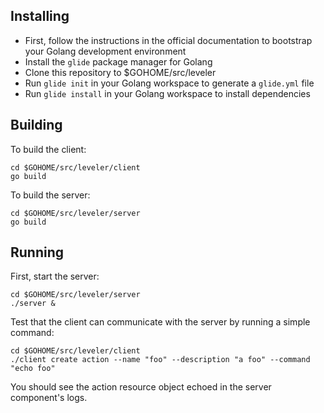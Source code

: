 ## Installing

- First, follow the instructions in the official documentation to bootstrap your Golang development environment
- Install the `glide` package manager for Golang
- Clone this repository to $GOHOME/src/leveler
- Run `glide init` in your Golang workspace to generate a `glide.yml` file
- Run `glide install` in your Golang workspace to install dependencies

## Building

To build the client:

```
cd $GOHOME/src/leveler/client
go build
```

To build the server:

```
cd $GOHOME/src/leveler/server
go build
```

## Running

First, start the server:

```
cd $GOHOME/src/leveler/server
./server &
```

Test that the client can communicate with the server by running a simple command:

```
cd $GOHOME/src/leveler/client
./client create action --name "foo" --description "a foo" --command "echo foo"
```

You should see the action resource object echoed in the server component's logs.